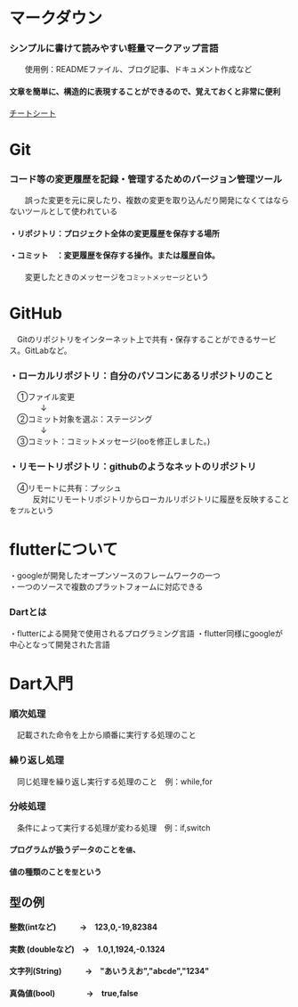 # マークダウン
### シンプルに書けて読みやすい軽量マークアップ言語   
　　使用例：READMEファイル、ブログ記事、ドキュメント作成など  
#### 文章を簡単に、構造的に表現することができるので、覚えておくと非常に便利  
 [チートシート](https://github.com/f24ba067/Flutter/blob/main/%E3%83%81%E3%83%BC%E3%83%88%E3%82%B7%E3%83%BC%E3%83%88.md)   

# Git
### コード等の変更履歴を記録・管理するためのバージョン管理ツール
　　誤った変更を元に戻したり、複数の変更を取り込んだり開発になくてはならないツールとして使われている
#### ・リポジトリ：プロジェクト全体の変更履歴を保存する場所
#### ・コミット　：変更履歴を保存する操作。または履歴自体。
　　変更したときのメッセージを`コミットメッセージ`という

# GitHub
　Gitのリポジトリをインターネット上で共有・保存することができるサービス。GitLabなど。
### ・ローカルリポジトリ：自分のパソコンにあるリポジトリのこと

　①ファイル変更  
　　　　↓  
　②コミット対象を選ぶ：ステージング  
　　　　↓  
　③コミット：コミットメッセージ(ooを修正しました。)  

### ・リモートリポジトリ：githubのようなネットのリポジトリ

　④リモートに共有：プッシュ  
　　　反対にリモートリポジトリからローカルリポジトリに履歴を反映することを`プル`という

# flutterについて
・googleが開発したオープンソースのフレームワークの一つ  
・一つのソースで複数のプラットフォームに対応できる

### Dartとは
・flutterによる開発で使用されるプログラミング言語
・flutter同様にgoogleが中心となって開発された言語

# Dart入門
### 順次処理
　記載された命令を上から順番に実行する処理のこと
### 繰り返し処理
　同じ処理を繰り返し実行する処理のこと　例：while,for
### 分岐処理
　条件によって実行する処理が変わる処理　例：if,switch

#### プログラムが扱うデータのことを`値`、  
#### 値の種類のことを`型`という

## 型の例
#### 整数(intなど)　　　→　123,0,-19,82384
#### 実数 (doubleなど)　→　1.0,1,1924,-0.1324
#### 文字列(String)　　　→　"あいうえお","abcde","1234"
#### 真偽値(bool)　　　　→　true,false

